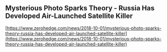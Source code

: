 ## Mysterious Photo Sparks Theory - Russia Has Developed Air-Launched Satellite Killer
  
  [https://www.zerohedge.com/news/2018-10-01/mysterious-photo-sparks-theory-russia-has-developed-air-launched-satellite-killer](https://www.zerohedge.com/news/2018-10-01/mysterious-photo-sparks-theory-russia-has-developed-air-launched-satellite-killer)